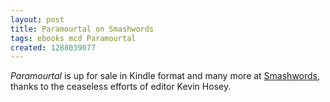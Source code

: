 ```yaml
---
layout: post
title: Paramourtal on Smashwords
tags: ebooks mcd Paramourtal
created: 1288039077
---
```

*Paramourtal* is up for sale in Kindle format and many more at [Smashwords](http://www.smashwords.com/books/view/27620), thanks to the ceaseless efforts of editor Kevin Hosey.
